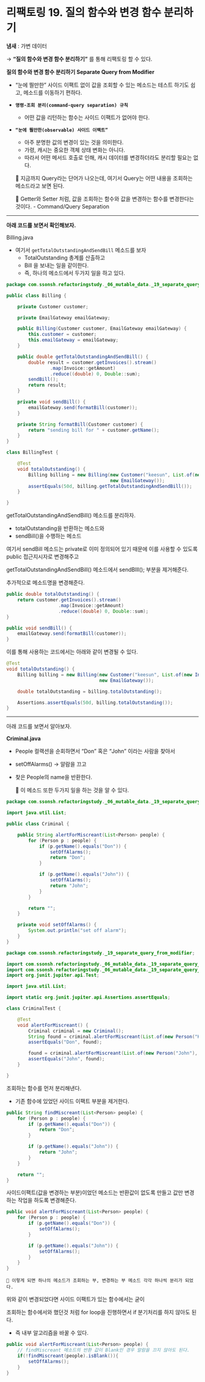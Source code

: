 # 리팩토링 19. 질의 함수와 변경 함수 분리하기

**냄새** : 가변 데이터

→ **“질의 함수와 변경 함수 분리하기”** 를 통해 리팩토링 할 수 있다.

**질의 함수와 변경 함수 분리하기 Separate Query from Modifier**

- “눈에 띌만한” 사이드 이팩트 없이 값을 조회할 수 있는 메소드는 테스트 하기도 쉽고, 메소드를 이동하기 편하다.
- **`명령-조회 분리(command-query separation) 규칙`**
    - 어떤 값을 리턴하는 함수는 사이드 이팩트가 없어야 한다.
- **`“눈에 띌만한(observable) 사이드 이팩트”`**
    - 아주 분명한 값의 변경이 있는 것을 의미한다.
    - 가령, 캐시는 중요한 객체 상태 변화는 아니다.
    - 따라서 어떤 메서드 호출로 인해, 캐시 데이터를 변경하더라도 분리할 필요는 없다.


    🎈 지금까지 Query라는 단어가 나오는데, 여기서 Query는 어떤 내용을 조회하는 메소드라고 보면 된다.


    🎈 Getter와 Setter 처럼, 값을 조회하는 함수와 값을 변경하는 함수를 변경한다는 것이다. - Command/Query Separation

---

**아래 코드를 보면서 확인해보자.**

Billing.java

- 여기서 `getTotalOutstandingAndSendBill` 메소드를 보자
    - TotalOutstanding 총계를 산출하고
    - Bill 을 보내는 일을 같이한다.
    - 즉, 하나의 메소드에서 두가지 일을 하고 있다.

```java
package com.ssonsh.refactoringstudy._06_mutable_data._19_separate_query_from_modifier;

public class Billing {

    private Customer customer;

    private EmailGateway emailGateway;

    public Billing(Customer customer, EmailGateway emailGateway) {
        this.customer = customer;
        this.emailGateway = emailGateway;
    }

    public double getTotalOutstandingAndSendBill() {
        double result = customer.getInvoices().stream()
                .map(Invoice::getAmount)
                .reduce((double) 0, Double::sum);
        sendBill();
        return result;
    }

    private void sendBill() {
        emailGateway.send(formatBill(customer));
    }

    private String formatBill(Customer customer) {
        return "sending bill for " + customer.getName();
    }
}
```

```java
class BillingTest {

    @Test
    void totalOutstanding() {
        Billing billing = new Billing(new Customer("keesun", List.of(new Invoice(20), new Invoice(30))),
                                      new EmailGateway());
        assertEquals(50d, billing.getTotalOutstandingAndSendBill());
    }

}
```

getTotalOutstandingAndSendBill() 메소드를 분리하자.

- totalOutstanding을 반환하는 메소드와
- sendBill()을 수행하는 메소드

여기서 sendBill 메소드는 private로 이미 정의되어 있기 때문에 이를 사용할 수 있도록 public 접근지시자로 변경해주고

getTotalOutstandingAndSendBill() 메소드에서 sendBIll(); 부분을 제거해준다.

추가적으로 메소드명을 변경해준다.

```java
public double totalOutstanding() {
    return customer.getInvoices().stream()
                   .map(Invoice::getAmount)
                   .reduce((double) 0, Double::sum);
}

public void sendBill() {
    emailGateway.send(formatBill(customer));
}
```

이를 통해 사용하는 코드에서는 아래와 같이 변경될 수 있다.

```java
@Test
void totalOutstanding() {
    Billing billing = new Billing(new Customer("keesun", List.of(new Invoice(20), new Invoice(30))),
                                  new EmailGateway());

    double totalOutstanding = billing.totalOutstanding();

    Assertions.assertEquals(50d, billing.totalOutstanding());
}
```

---

아래 코드를 보면서 알아보자.

**Criminal.java**

- People 컬랙션을 순회하면서 “Don” 혹은 “John” 이라는 사람을 찾아서
- setOffAlarms() → 알람을 끄고
- 찾은 People의 name을 반환한다.


    🎈 이 메소드 또한 두가지 일을 하는 것을 알 수 있다.

```java
package com.ssonsh.refactoringstudy._06_mutable_data._19_separate_query_from_modifier;

import java.util.List;

public class Criminal {

    public String alertForMiscreant(List<Person> people) {
        for (Person p : people) {
            if (p.getName().equals("Don")) {
                setOffAlarms();
                return "Don";
            }

            if (p.getName().equals("John")) {
                setOffAlarms();
                return "John";
            }
        }

        return "";
    }

    private void setOffAlarms() {
        System.out.println("set off alarm");
    }
}
```

```java
package com.ssonsh.refactoringstudy._19_separate_query_from_modifier;

import com.ssonsh.refactoringstudy._06_mutable_data._19_separate_query_from_modifier.Criminal;
import com.ssonsh.refactoringstudy._06_mutable_data._19_separate_query_from_modifier.Person;
import org.junit.jupiter.api.Test;

import java.util.List;

import static org.junit.jupiter.api.Assertions.assertEquals;

class CriminalTest {

    @Test
    void alertForMiscreant() {
        Criminal criminal = new Criminal();
        String found = criminal.alertForMiscreant(List.of(new Person("Keesun"), new Person("Don")));
        assertEquals("Don", found);

        found = criminal.alertForMiscreant(List.of(new Person("John"), new Person("Don")));
        assertEquals("John", found);
    }

}
```

조회하는 함수를 먼저 분리해낸다.

- 기존 함수에 있었던 사이드 이팩트 부분을 제거한다.

```java
public String findMiscreant(List<Person> people) {
    for (Person p : people) {
        if (p.getName().equals("Don")) {
            return "Don";
        }

        if (p.getName().equals("John")) {
            return "John";
        }
    }

    return "";
}
```

사이드이팩트(값을 변경하는 부분)이었던 메소드는 반환값이 없도록 만들고 값만 변경하는 작업을 하도록 변경해준다.

```java
public void alertForMiscreant(List<Person> people) {
    for (Person p : people) {
        if (p.getName().equals("Don")) {
            setOffAlarms();
        }

        if (p.getName().equals("John")) {
            setOffAlarms();
        }
    }
}
```


    🎈 이렇게 되면 하나의 메소드가 조회하는 부, 변경하는 부 메소드 각각 하나씩 분리가 되었다.


위와 같이 변경되었다면 사이드 이팩트가 있는 함수에서는 굳이

조회하는 함수에서와 했던것 처럼 for loop을 진행하면서 if 분기처리를 하지 않아도 된다.

- 즉 내부 알고리즘을 바꿀 수 있다.
```java
public void alertForMiscreant(List<Person> people) {
    // findMiscreant 메소드의 반환 값이 Blank인 경우 알람을 끄지 않아도 된다.
    if(!findMiscreant(people).isBlank()){
        setOffAlarms();
    }
}
```
